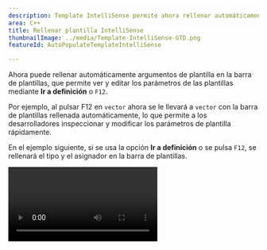 ```yaml
---
description: Template IntelliSense permite ahora rellenar automáticamente los argumentos de plantilla usando la opción Ir a definición (F12).
area: C++
title: Rellenar plantilla IntelliSense
thumbnailImage: ../media/Template-IntelliSense-GTD.png
featureId: AutoPopulateTemplateIntelliSense

---
```



Ahora puede rellenar automáticamente argumentos de plantilla en la barra de plantillas, que permite ver y editar los parámetros de las plantillas mediante **Ir a definición** o `F12`.

Por ejemplo, al pulsar F12 en `vector` ahora se le llevará a `vector` con la barra de plantillas rellenada automáticamente, lo que permite a los desarrolladores inspeccionar y modificar los parámetros de plantilla rápidamente.

En el ejemplo siguiente, si se usa la opción **Ir a definición** o se pulsa `F12`, se rellenará el tipo y el asignador en la barra de plantillas.

![Autocompletar Template IntelliSense](../media/Template-IntelliSense-GTD.mp4)
